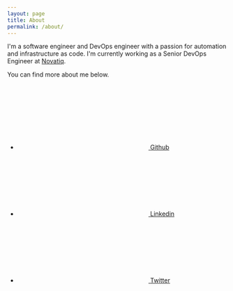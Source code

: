 ```yaml
---
layout: page
title: About
permalink: /about/
---
```


I'm a software engineer and DevOps engineer with a passion for automation and infrastructure as code. I'm currently working as a Senior DevOps Engineer at [Novatiq](https://www.novatiq.com/).

You can find more about me below.

<div>
    <ul class="social-media-list">
        <li>
            <a href="https://github.com/sculley"><svg class="svg-icon"><use xlink:href="/assets/minima-social-icons.svg#github"></use></svg> <span class="username">Github</span></a>
        </li>
        <li>
            <a href="https://www.linkedin.com/in/sam-culley-4763a53a/"><svg class="svg-icon"><use xlink:href="/assets/minima-social-icons.svg#linkedin"></use></svg> <span class="username">Linkedin</span></a>
        </li>
        <li>
            <a href="https://www.twitter.com/sculley"><svg class="svg-icon"><use xlink:href="/assets/minima-social-icons.svg#twitter"></use></svg> <span class="username">Twitter</span></a>
        </li>
    </ul>
</div>